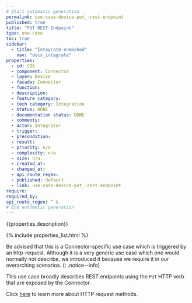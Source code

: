 ```yaml
---
# Start automatic generation
permalink: use-case-device-put_-rest-endpoint
published: true
title: "PUT REST Endpoint"
type: use-case
toc: true
sidebar:
  - title: "Integrate enmeshed"
    nav: "docs_integrate"
properties:
  - id: C06
  - component: Connector
  - layer: Device
  - facade: Connector
  - function:
  - description:
  - feature category:
  - tech category: Integration
  - status: DONE
  - documentation status: DONE
  - comments:
  - actor: Integrator
  - trigger:
  - precondition:
  - result:
  - priority: n/a
  - complexity: n/a
  - size: n/a
  - created_at:
  - changed_at:
  - api_route_regex:
  - published: default
  - link: use-case-device-put_-rest-endpoint
require:
required_by:
api_route_regex: ^ $
# End automatic generation
---
```


{{properties.description}}

{% include properties_list.html %}

Be advised that this is a Connector-specific use case which is triggered by an http-request. Although it is a very generic use case which one would normally not describe, we introduced it because we require it in our overarching scenarios.
{: .notice--info}

This use case broadly describes REST endpoints using the `PUT` HTTP verb
that are exposed by the Connector.

Click [here](https://developer.mozilla.org/en-US/docs/Web/HTTP/Methods) to learn
more about HTTP request methods.
